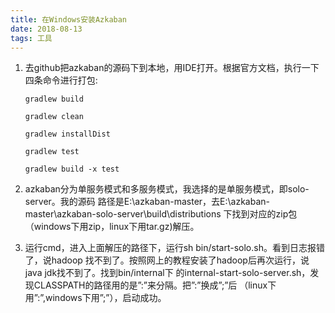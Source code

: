 ```yaml
---
title: 在Windows安装Azkaban
date: 2018-08-13 
tags: 工具
---
```




1. 去github把azkaban的源码下到本地，用IDE打开。根据官方文档，执行一下四条命令进行打包:

   ```shell
   gradlew build
   
   gradlew clean
   
   gradlew installDist
   
   gradlew test
   
   gradlew build -x test
   ```

   <!-- more -->

2. azkaban分为单服务模式和多服务模式，我选择的是单服务模式，即solo-server。我的源码
   路径是E:\azkaban-master，去E:\azkaban-master\azkaban-solo-server\build\distributions
   下找到对应的zip包（windows下用zip，linux下用tar.gz)解压。

   

3. 运行cmd，进入上面解压的路径下，运行sh bin/start-solo.sh。看到日志报错了，说hadoop
   找不到了。按照网上的教程安装了hadoop后再次运行，说java jdk找不到了。找到bin/internal下
   的internal-start-solo-server.sh，发现CLASSPATH的路径用的是”:”来分隔。把”:”换成”;”后
   （linux下用”:”,windows下用”;”），启动成功。